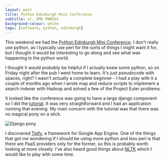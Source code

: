 ```yaml
---
layout: post
title: Python Edinburgh Mini Conference
subtitle: or, OMG PWNIES
background-colour: white
tags: [software, python, edinburgh]
---
```


This weekend we had the <a
href="http://www.pythonedinburgh.org/wiki/2011-May-Mini-Conference">Python
Edinburgh Mini Conference</a>. I don't really use python, as I typically use
perl for the sorts of things I might want it for, but I thought it would be
interesting to go along and see what was happening in the python world.

I thought it would probably be helpful if I actually knew some python, so on
Friday night after the pub I went home to learn. It's just pseudocode with
spaces, right? I wasn't actually a complete beginner - I had a play with it a
couple of months ago when I wrote map and reduce scripts to implement a search
indexer with Hadoop and solved a few of the Project Euler problems.

It looked like the conference was going to have a large django component so I
did the <a
href="http://docs.djangoproject.com/en/dev/intro/tutorial01/">tutorial</a>. It
was very straightforward and I had an application running that evening. My
main concern with the tutorial was that there was no magical pony on a stick.

<img alt="Django pony"
src="http://dl-web.dropbox.com/u/10320/django/wallpaper/magic-django-pony-iphone.png"
/>

I discovered <a href="http://www.tipfy.org">Tipfy</a>, a framework for Google
App Engine. One of the things that got me wondering if I should be using more
python and less perl is that there are PaaS providers only for the former, so
this is probably worth looking at more closely. I've also heard good things
about <a href="http://www.nltk.org">NLTK</a> which I would like to play with
some time.